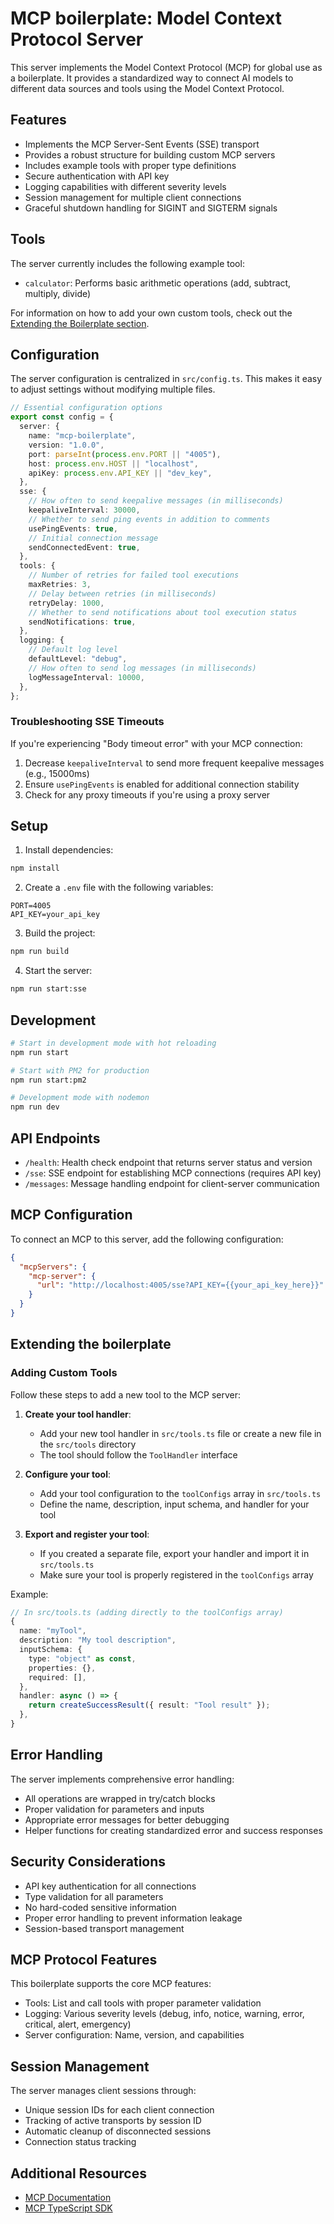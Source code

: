 # MCP boilerplate: Model Context Protocol Server

This server implements the Model Context Protocol (MCP) for global use as a boilerplate. It provides a standardized way to connect AI models to different data sources and tools using the Model Context Protocol.

## Features

- Implements the MCP Server-Sent Events (SSE) transport
- Provides a robust structure for building custom MCP servers
- Includes example tools with proper type definitions
- Secure authentication with API key
- Logging capabilities with different severity levels
- Session management for multiple client connections
- Graceful shutdown handling for SIGINT and SIGTERM signals

## Tools

The server currently includes the following example tool:

- `calculator`: Performs basic arithmetic operations (add, subtract, multiply, divide)

For information on how to add your own custom tools, check out the [Extending the Boilerplate section](#extending-the-boilerplate).

## Configuration

The server configuration is centralized in `src/config.ts`. This makes it easy to adjust settings without modifying multiple files.

```typescript
// Essential configuration options
export const config = {
  server: {
    name: "mcp-boilerplate",
    version: "1.0.0",
    port: parseInt(process.env.PORT || "4005"),
    host: process.env.HOST || "localhost",
    apiKey: process.env.API_KEY || "dev_key",
  },
  sse: {
    // How often to send keepalive messages (in milliseconds)
    keepaliveInterval: 30000,
    // Whether to send ping events in addition to comments
    usePingEvents: true,
    // Initial connection message
    sendConnectedEvent: true,
  },
  tools: {
    // Number of retries for failed tool executions
    maxRetries: 3,
    // Delay between retries (in milliseconds)
    retryDelay: 1000,
    // Whether to send notifications about tool execution status
    sendNotifications: true,
  },
  logging: {
    // Default log level
    defaultLevel: "debug",
    // How often to send log messages (in milliseconds)
    logMessageInterval: 10000,
  },
};
```

### Troubleshooting SSE Timeouts

If you're experiencing "Body timeout error" with your MCP connection:

1. Decrease `keepaliveInterval` to send more frequent keepalive messages (e.g., 15000ms)
2. Ensure `usePingEvents` is enabled for additional connection stability
3. Check for any proxy timeouts if you're using a proxy server

## Setup

1. Install dependencies:

```bash
npm install
```

2. Create a `.env` file with the following variables:

```
PORT=4005
API_KEY=your_api_key
```

3. Build the project:

```bash
npm run build
```

4. Start the server:

```bash
npm run start:sse
```

## Development

```bash
# Start in development mode with hot reloading
npm run start

# Start with PM2 for production
npm run start:pm2

# Development mode with nodemon
npm run dev
```

## API Endpoints

- `/health`: Health check endpoint that returns server status and version
- `/sse`: SSE endpoint for establishing MCP connections (requires API key)
- `/messages`: Message handling endpoint for client-server communication

## MCP Configuration

To connect an MCP to this server, add the following configuration:

```json
{
  "mcpServers": {
    "mcp-server": {
      "url": "http://localhost:4005/sse?API_KEY={{your_api_key_here}}"
    }
  }
}
```

## Extending the boilerplate

### Adding Custom Tools

Follow these steps to add a new tool to the MCP server:

1. **Create your tool handler**:

   - Add your new tool handler in `src/tools.ts` file or create a new file in the `src/tools` directory
   - The tool should follow the `ToolHandler` interface

2. **Configure your tool**:

   - Add your tool configuration to the `toolConfigs` array in `src/tools.ts`
   - Define the name, description, input schema, and handler for your tool

3. **Export and register your tool**:
   - If you created a separate file, export your handler and import it in `src/tools.ts`
   - Make sure your tool is properly registered in the `toolConfigs` array

Example:

```typescript
// In src/tools.ts (adding directly to the toolConfigs array)
{
  name: "myTool",
  description: "My tool description",
  inputSchema: {
    type: "object" as const,
    properties: {},
    required: [],
  },
  handler: async () => {
    return createSuccessResult({ result: "Tool result" });
  },
}
```

## Error Handling

The server implements comprehensive error handling:

- All operations are wrapped in try/catch blocks
- Proper validation for parameters and inputs
- Appropriate error messages for better debugging
- Helper functions for creating standardized error and success responses

## Security Considerations

- API key authentication for all connections
- Type validation for all parameters
- No hard-coded sensitive information
- Proper error handling to prevent information leakage
- Session-based transport management

## MCP Protocol Features

This boilerplate supports the core MCP features:

- Tools: List and call tools with proper parameter validation
- Logging: Various severity levels (debug, info, notice, warning, error, critical, alert, emergency)
- Server configuration: Name, version, and capabilities

## Session Management

The server manages client sessions through:

- Unique session IDs for each client connection
- Tracking of active transports by session ID
- Automatic cleanup of disconnected sessions
- Connection status tracking

## Additional Resources

- [MCP Documentation](https://modelcontextprotocol.io/introduction)
- [MCP TypeScript SDK](https://modelcontextprotocol.io/typescript/index.html)
